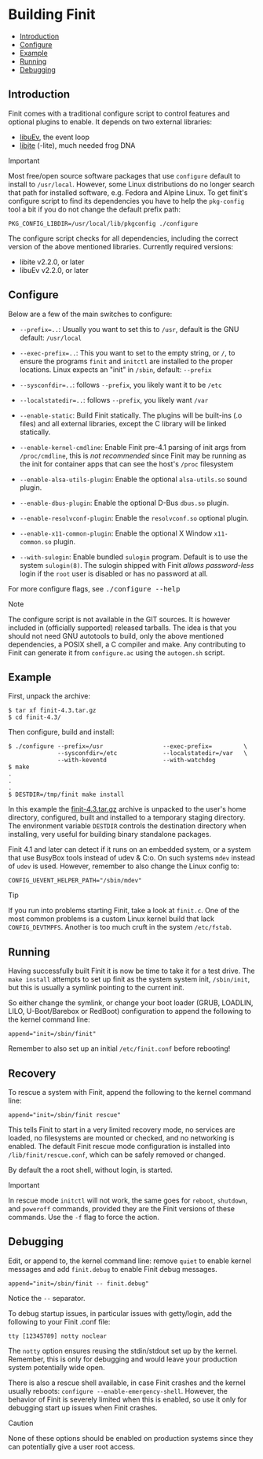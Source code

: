 Building Finit
==============

* [Introduction](#introduction)
* [Configure](#configure)
* [Example](#example)
* [Running](#running)
* [Debugging](#debugging)


Introduction
------------

Finit comes with a traditional configure script to control features and
optional plugins to enable.  It depends on two external libraries:

- [libuEv][], the event loop
- [libite][] (-lite), much needed frog DNA

> [!IMPORTANT]
> Most free/open source software packages that use `configure` default
> to install to `/usr/local`.  However, some Linux distributions do no
> longer search that path for installed software, e.g. Fedora and Alpine
> Linux.  To get finit's configure script to find its dependencies you
> have to help the `pkg-config` tool a bit if you do not change the
> default prefix path:
>
>     PKG_CONFIG_LIBDIR=/usr/local/lib/pkgconfig ./configure

The configure script checks for all dependencies, including the correct
version of the above mentioned libraries.  Currently required versions:

- libite v2.2.0, or later
- libuEv v2.2.0, or later


Configure
---------

Below are a few of the main switches to configure:

* `--prefix=..`: Usually you want to set this to `/usr`, default is the GNU
  default: `/usr/local`

* `--exec-prefix=..`: This you want to set to the empty string, or `/`, to
  ensure the programs `finit` and `initctl` are installed to the proper
  locations.  Linux expects an "init" in `/sbin`, default: `--prefix`

* `--sysconfdir=..`: follows `--prefix`, you likely want it to be `/etc`

* `--localstatedir=..`: follows `--prefix`, you likely want `/var`

* `--enable-static`: Build Finit statically.  The plugins will be
  built-ins (.o files) and all external libraries, except the C library
  will be linked statically.

* `--enable-kernel-cmdline`: Enable Finit pre-4.1 parsing of init args from
  `/proc/cmdline`, this is *not recommended* since Finit may be running as the
  init for container apps that can see the host's `/proc` filesystem

* `--enable-alsa-utils-plugin`: Enable the optional `alsa-utils.so` sound plugin.

* `--enable-dbus-plugin`: Enable the optional D-Bus `dbus.so` plugin.

* `--enable-resolvconf-plugin`: Enable the `resolvconf.so` optional plugin.

* `--enable-x11-common-plugin`: Enable the optional X Window `x11-common.so` plugin.

* `--with-sulogin`: Enable bundled `sulogin` program.  Default is to use the
  system `sulogin(8)`.  The sulogin shipped with Finit *allows password-less*
  login if the `root` user is disabled or has no password at all.

For more configure flags, see <kbd>./configure --help</kbd>

> [!NOTE]
> The configure script is not available in the GIT sources.  It is
> however included in (officially supported) released tarballs.  The
> idea is that you should not need GNU autotools to build, only the
> above mentioned dependencies, a POSIX shell, a C compiler and make.
> Any contributing to Finit can generate it from `configure.ac` using
> the `autogen.sh` script.


Example
-------

First, unpack the archive:

```shell
$ tar xf finit-4.3.tar.gz
$ cd finit-4.3/
```

Then configure, build and install:

```shell
$ ./configure --prefix=/usr                 --exec-prefix=         \
              --sysconfdir=/etc             --localstatedir=/var   \
              --with-keventd                --with-watchdog
$ make
.
.
.
$ DESTDIR=/tmp/finit make install
```

In this example the [finit-4.3.tar.gz][1] archive is unpacked to the
user's home directory, configured, built and installed to a temporary
staging directory.  The environment variable `DESTDIR` controls the
destination directory when installing, very useful for building binary
standalone packages.

Finit 4.1 and later can detect if it runs on an embedded system, or a
system that use BusyBox tools instead of udev & C:o.  On such systems
`mdev` instead of `udev` is used.  However, remember to also change the
Linux config to:

    CONFIG_UEVENT_HELPER_PATH="/sbin/mdev"

> [!TIP]
> If you run into problems starting Finit, take a look at `finit.c`.
> One of the most common problems is a custom Linux kernel build that
> lack `CONFIG_DEVTMPFS`.  Another is too much cruft in the system
> `/etc/fstab`.


Running
-------

Having successfully built Finit it is now be time to take it for a test
drive.  The `make install` attempts to set up finit as the system system
init, `/sbin/init`, but this is usually a symlink pointing to the
current init.

So either change the symlink, or change your boot loader (GRUB, LOADLIN,
LILO, U-Boot/Barebox or RedBoot) configuration to append the following
to the kernel command line:

```shell
append="init=/sbin/finit"
```

Remember to also set up an initial `/etc/finit.conf` before rebooting!


Recovery
--------

To rescue a system with Finit, append the following to the kernel
command line:

```shell
append="init=/sbin/finit rescue"
```

This tells Finit to start in a very limited recovery mode, no services
are loaded, no filesystems are mounted or checked, and no networking is
enabled.  The default Finit rescue mode configuration is installed into
`/lib/finit/rescue.conf`, which can be safely removed or changed.

By default the a root shell, without login, is started.

> [!IMPORTANT]
> In rescue mode `initctl` will not work, the same goes for `reboot`,
> `shutdown`, and `poweroff` commands, provided they are the Finit
> versions of these commands.  Use the `-f` flag to force the action.


Debugging
---------

Edit, or append to, the kernel command line: remove `quiet` to enable
kernel messages and add `finit.debug` to enable Finit debug messages.

```shell
append="init=/sbin/finit -- finit.debug"
```

Notice the `--` separator.

To debug startup issues, in particular issues with getty/login, add
the following to your Finit .conf file:

    tty [12345789] notty noclear

The `notty` option ensures reusing the stdin/stdout set up by the
kernel.  Remember, this is only for debugging and would leave your
production system potentially wide open.

There is also a rescue shell available, in case Finit crashes and the
kernel usually reboots: `configure --enable-emergency-shell`.  However,
the behavior of Finit is severely limited when this is enabled, so use
it only for debugging start up issues when Finit crashes.

> [!CAUTION]
> None of these options should be enabled on production systems since
> they can potentially give a user root access.


[1]:       ftp://troglobit.com/finit/finit-4.3.tar.gz
[libuEv]:  https://github.com/troglobit/libuev
[libite]:  https://github.com/troglobit/libite

